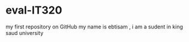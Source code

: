 # eval-IT320
my first repository on GitHub
my name is ebtisam , i am a sudent in king saud university
